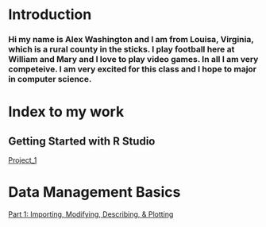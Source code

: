 # Introduction

### Hi my name is Alex Washington and I am from Louisa, Virginia, which is a rural county in the sticks. I play football here at William and Mary and I love to play video games. In all I am very competeive. I am very excited for this class and I hope to major in computer science.

# Index to my work

## Getting Started with R Studio

[Project_1](Project1.md)

# Data Management Basics

[Part 1: Importing, Modifying, Describing, & Plotting](Part1.md)
